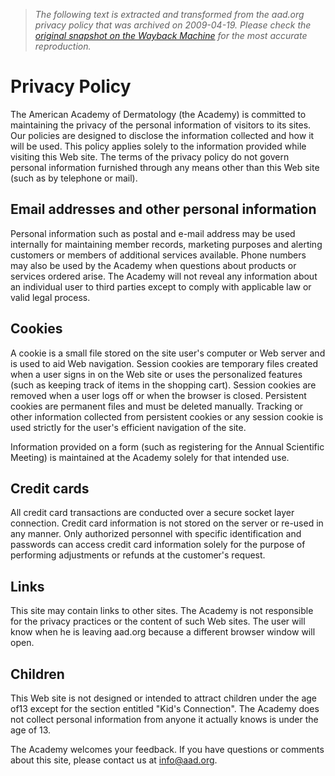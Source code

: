 > *The following text is extracted and transformed from the aad.org privacy policy that was archived on 2009-04-19. Please check the [original snapshot on the Wayback Machine](https://web.archive.org/web/20090419095352id_/http%3A//www.aad.org/site/privacy.html) for the most accurate reproduction.*

# Privacy Policy

The American Academy of Dermatology (the Academy) is committed to maintaining the privacy of the personal information of visitors to its sites. Our policies are designed to disclose the information collected and how it will be used. This policy applies solely to the information provided while visiting this Web site. The terms of the privacy policy do not govern personal information furnished through any means other than this Web site (such as by telephone or mail). 

## Email addresses and other personal information 

Personal information such as postal and e-mail address may be used internally for maintaining member records, marketing purposes and alerting customers or members of additional services available. Phone numbers may also be used by the Academy when questions about products or services ordered arise. The Academy will not reveal any information about an individual user to third parties except to comply with applicable law or valid legal process. 

## Cookies 

A cookie is a small file stored on the site user's computer or Web server and is used to aid Web navigation. Session cookies are temporary files created when a user signs in on the Web site or uses the personalized features (such as keeping track of items in the shopping cart). Session cookies are removed when a user logs off or when the browser is closed. Persistent cookies are permanent files and must be deleted manually. Tracking or other information collected from persistent cookies or any session cookie is used strictly for the user's efficient navigation of the site. 

Information provided on a form (such as registering for the Annual Scientific Meeting) is maintained at the Academy solely for that intended use. 

## Credit cards 

All credit card transactions are conducted over a secure socket layer connection. Credit card information is not stored on the server or re-used in any manner. Only authorized personnel with specific identification and passwords can access credit card information solely for the purpose of performing adjustments or refunds at the customer's request. 

## Links 

This site may contain links to other sites. The Academy is not responsible for the privacy practices or the content of such Web sites. The user will know when he is leaving aad.org because a different browser window will open. 

## Children 

This Web site is not designed or intended to attract children under the age of13 except for the section entitled "Kid's Connection". The Academy does not collect personal information from anyone it actually knows is under the age of 13. 

The Academy welcomes your feedback. If you have questions or comments about this site, please contact us at [info@aad.org](mailto:info@aad.org). 
